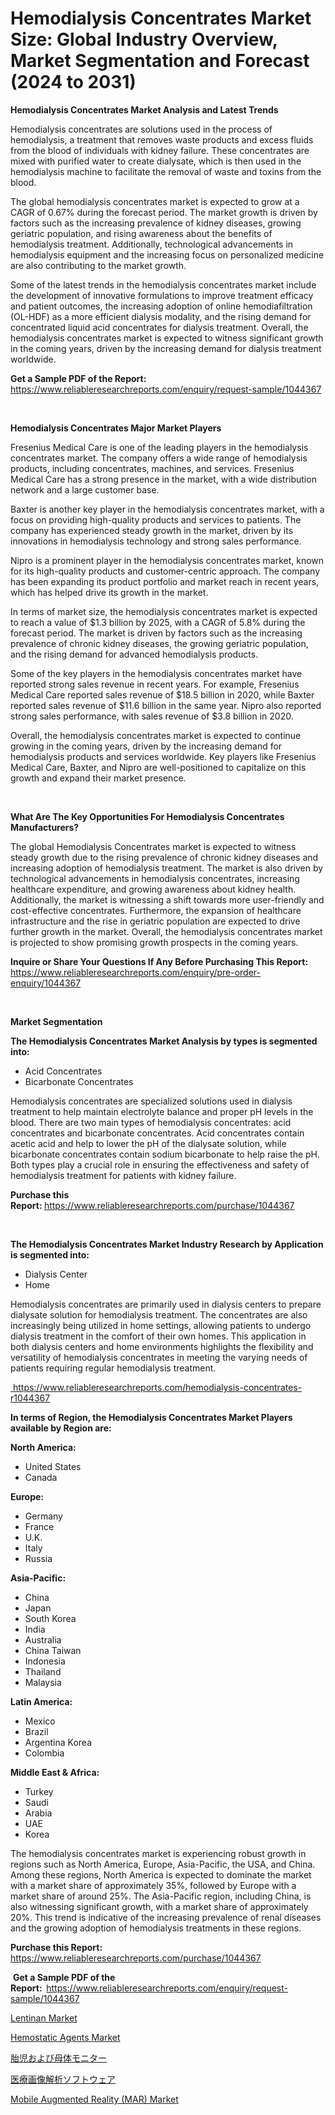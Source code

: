 <p><h1>Hemodialysis Concentrates Market Size: Global Industry Overview, Market Segmentation and Forecast (2024 to 2031)</h1></p><p><strong>Hemodialysis Concentrates Market Analysis and Latest Trends</strong></p>
<p><p>Hemodialysis concentrates are solutions used in the process of hemodialysis, a treatment that removes waste products and excess fluids from the blood of individuals with kidney failure. These concentrates are mixed with purified water to create dialysate, which is then used in the hemodialysis machine to facilitate the removal of waste and toxins from the blood.</p><p>The global hemodialysis concentrates market is expected to grow at a CAGR of 0.67% during the forecast period. The market growth is driven by factors such as the increasing prevalence of kidney diseases, growing geriatric population, and rising awareness about the benefits of hemodialysis treatment. Additionally, technological advancements in hemodialysis equipment and the increasing focus on personalized medicine are also contributing to the market growth.</p><p>Some of the latest trends in the hemodialysis concentrates market include the development of innovative formulations to improve treatment efficacy and patient outcomes, the increasing adoption of online hemodiafiltration (OL-HDF) as a more efficient dialysis modality, and the rising demand for concentrated liquid acid concentrates for dialysis treatment. Overall, the hemodialysis concentrates market is expected to witness significant growth in the coming years, driven by the increasing demand for dialysis treatment worldwide.</p></p>
<p><strong>Get a Sample PDF of the Report:&nbsp;</strong> <a href="https://www.reliableresearchreports.com/enquiry/request-sample/1044367">https://www.reliableresearchreports.com/enquiry/request-sample/1044367</a></p>
<p>&nbsp;</p>
<p><strong>Hemodialysis Concentrates Major Market Players</strong></p>
<p><p>Fresenius Medical Care is one of the leading players in the hemodialysis concentrates market. The company offers a wide range of hemodialysis products, including concentrates, machines, and services. Fresenius Medical Care has a strong presence in the market, with a wide distribution network and a large customer base.</p><p>Baxter is another key player in the hemodialysis concentrates market, with a focus on providing high-quality products and services to patients. The company has experienced steady growth in the market, driven by its innovations in hemodialysis technology and strong sales performance.</p><p>Nipro is a prominent player in the hemodialysis concentrates market, known for its high-quality products and customer-centric approach. The company has been expanding its product portfolio and market reach in recent years, which has helped drive its growth in the market.</p><p>In terms of market size, the hemodialysis concentrates market is expected to reach a value of $1.3 billion by 2025, with a CAGR of 5.8% during the forecast period. The market is driven by factors such as the increasing prevalence of chronic kidney diseases, the growing geriatric population, and the rising demand for advanced hemodialysis products.</p><p>Some of the key players in the hemodialysis concentrates market have reported strong sales revenue in recent years. For example, Fresenius Medical Care reported sales revenue of $18.5 billion in 2020, while Baxter reported sales revenue of $11.6 billion in the same year. Nipro also reported strong sales performance, with sales revenue of $3.8 billion in 2020.</p><p>Overall, the hemodialysis concentrates market is expected to continue growing in the coming years, driven by the increasing demand for hemodialysis products and services worldwide. Key players like Fresenius Medical Care, Baxter, and Nipro are well-positioned to capitalize on this growth and expand their market presence.</p></p>
<p>&nbsp;</p>
<p><strong>What Are The Key Opportunities For Hemodialysis Concentrates Manufacturers?</strong></p>
<p><p>The global Hemodialysis Concentrates market is expected to witness steady growth due to the rising prevalence of chronic kidney diseases and increasing adoption of hemodialysis treatment. The market is also driven by technological advancements in hemodialysis concentrates, increasing healthcare expenditure, and growing awareness about kidney health. Additionally, the market is witnessing a shift towards more user-friendly and cost-effective concentrates. Furthermore, the expansion of healthcare infrastructure and the rise in geriatric population are expected to drive further growth in the market. Overall, the hemodialysis concentrates market is projected to show promising growth prospects in the coming years.</p></p>
<p><strong>Inquire or Share Your Questions If Any Before Purchasing This Report:</strong> <a href="https://www.reliableresearchreports.com/enquiry/pre-order-enquiry/1044367">https://www.reliableresearchreports.com/enquiry/pre-order-enquiry/1044367</a></p>
<p>&nbsp;</p>
<p><strong>Market Segmentation</strong></p>
<p><strong>The Hemodialysis Concentrates Market Analysis by types is segmented into:</strong></p>
<p><ul><li>Acid Concentrates</li><li>Bicarbonate Concentrates</li></ul></p>
<p><p>Hemodialysis concentrates are specialized solutions used in dialysis treatment to help maintain electrolyte balance and proper pH levels in the blood. There are two main types of hemodialysis concentrates: acid concentrates and bicarbonate concentrates. Acid concentrates contain acetic acid and help to lower the pH of the dialysate solution, while bicarbonate concentrates contain sodium bicarbonate to help raise the pH. Both types play a crucial role in ensuring the effectiveness and safety of hemodialysis treatment for patients with kidney failure.</p></p>
<p><strong>Purchase this Report:&nbsp;</strong><a href="https://www.reliableresearchreports.com/purchase/1044367">https://www.reliableresearchreports.com/purchase/1044367</a></p>
<p>&nbsp;</p>
<p><strong>The Hemodialysis Concentrates Market Industry Research by Application is segmented into:</strong></p>
<p><ul><li>Dialysis Center</li><li>Home</li></ul></p>
<p><p>Hemodialysis concentrates are primarily used in dialysis centers to prepare dialysate solution for hemodialysis treatment. The concentrates are also increasingly being utilized in home settings, allowing patients to undergo dialysis treatment in the comfort of their own homes. This application in both dialysis centers and home environments highlights the flexibility and versatility of hemodialysis concentrates in meeting the varying needs of patients requiring regular hemodialysis treatment.</p></p>
<p><a href="https://www.reliableresearchreports.com/hemodialysis-concentrates-r1044367">&nbsp;https://www.reliableresearchreports.com/hemodialysis-concentrates-r1044367</a></p>
<p><strong>In terms of Region, the Hemodialysis Concentrates Market Players available by Region are:</strong></p>
<p>
    <p> <strong> North America: </strong>
        <ul>
            <li>United States</li>
            <li>Canada</li>
        </ul>
        </p> 
    <p> <strong> Europe: </strong>
        <ul>
            <li>Germany</li>
            <li>France</li>
            <li>U.K.</li>
            <li>Italy</li>
            <li>Russia</li>
        </ul>
        </p> 
    <p> <strong> Asia-Pacific: </strong>
        <ul>
            <li>China</li>
            <li>Japan</li>
            <li>South Korea</li>
            <li>India</li>
            <li>Australia</li>
            <li>China Taiwan</li>
            <li>Indonesia</li>
            <li>Thailand</li>
            <li>Malaysia</li>
        </ul>
        </p> 
    <p> <strong> Latin America: </strong>
        <ul>
            <li>Mexico</li>
            <li>Brazil</li>
            <li>Argentina Korea</li>
            <li>Colombia</li>
        </ul>
        </p> 
    <p> <strong> Middle East & Africa: </strong>
        <ul>
            <li>Turkey</li>
            <li>Saudi</li>
            <li>Arabia</li>
            <li>UAE</li>
            <li>Korea</li>
        </ul>
    </p>
    </p>
<p><p>The hemodialysis concentrates market is experiencing robust growth in regions such as North America, Europe, Asia-Pacific, the USA, and China. Among these regions, North America is expected to dominate the market with a market share of approximately 35%, followed by Europe with a market share of around 25%. The Asia-Pacific region, including China, is also witnessing significant growth, with a market share of approximately 20%. This trend is indicative of the increasing prevalence of renal diseases and the growing adoption of hemodialysis treatments in these regions.</p></p>
<p><strong>Purchase this Report: </strong><a href="https://www.reliableresearchreports.com/purchase/1044367">https://www.reliableresearchreports.com/purchase/1044367</a></p>
<p>&nbsp;<strong>Get a Sample PDF of the Report:&nbsp;&nbsp;</strong><a href="https://www.reliableresearchreports.com/enquiry/request-sample/1044367">https://www.reliableresearchreports.com/enquiry/request-sample/1044367</a></p>
<p><strong></strong></p>
<p><p><a href="https://github.com/mancsybtousav/Market-Research-Report-List-2/blob/main/lentinan-market.md">Lentinan Market</a></p><p><a href="https://github.com/maudAbbott7/Market-Research-Report-List-1/blob/main/hemostatic-agents-market.md">Hemostatic Agents Market</a></p><p><a href="https://github.com/KaydenJohns1964/Market-Research-Report-List-1/blob/main/827865258169.md">胎児および母体モニター</a></p><p><a href="https://github.com/decker5351/Market-Research-Report-List-1/blob/main/339716658170.md">医療画像解析ソフトウェア</a></p><p><a href="https://www.linkedin.com/pulse/mobile-augmented-reality-mar-market-trends-analysis-forecasted-0ge2c">Mobile Augmented Reality (MAR) Market</a></p></p>